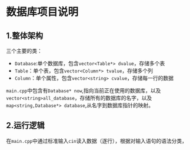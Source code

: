 # 数据库项目说明

## 1.整体架构

三个主要的类：

* `Database`:单个数据库，包含`vector<Table*> dvalue`，存储多个表
* `Table`：单个表，包含`vector<Column*> tvalue`，存储多个列
* `Column`：单个属性，包含`vector<string> cvalue`，存储每一行的数据

`main.cpp`中包含有`Database* now`,指向当前正在使用的数据库，以及`vector<string>all_database`，存储所有的数据库的名字，以及`map<string,Database*> database`,从名字到数据库指针的映射。

## 2.运行逻辑

在`main.cpp`中通过标准输入`cin`读入数据（逐行），根据对输入语句的语法分类，


